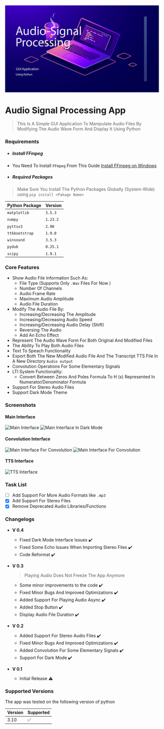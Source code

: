 ![](https://github.com/shalabycr7/Audio-Signal-Proccessing-App-GUI-in-Python/blob/Features/Cover%20Design.png)

# Audio Signal Processing App

> This Is A Simple GUI Application To Manipulate Audio Files By Modifying The Audio Wave Form And Display It Using
> Python

### Requirements

* ##### Install FFmpeg

* You Need To Install `FFmpeg` From This
  Guide [Install FFmpeg on Windows](<https://www.wikihow.com/Install-FFmpeg-on-Windows>)

* ##### Required Packages

> Make Sure You Install The Python Packages Globally (System-Wide) using `pip install <Pakage Name>`

| Python Package | Version  |
|----------------|----------|
| `matplotlib`   | `3.5.3`  |
| `numpy`        | `1.23.2` |
| `pyttsx3`      | `2.90`   |
| `ttkbootstrap` | `1.9.0`  |
| `winsound`     | `3.5.3`  |
| `pydub`        | `0.25.1` |
| `scipy`        | `1.9.1`  |

### Core Features

* Show Audio File Information Such As:
    * File Type (Supports Only `.Wav` Files For Now )
    * Number Of Channels
    * Audio Frame Rate
    * Maximum Audio Amplitude
    * Audio File Duration
* Modify The Audio File By:
    * Increasing/Decreasing The Amplitude
    * Increasing/Decreasing Audio Speed
    * Increasing/Decreasing Audio Delay (Shift)
    * Reversing The Audio
    * Add An Echo Effect
* Represent The Audio Wave Form For Both Original And Modified Files
* The Ability To Play Both Audio Files
* Text To Speach Functionality
* Export Both The New Modified Audio File And The Transcript TTS File In A New Directory `Audio output`
* Convolution Operations For Some Elementary Signals
* LTI System Functionality:
    * Convert Between Zeros And Poles Formula To H (s) Represented In Numerator/Denominator Formula
* Support For Stereo Audio Files
* Support Dark Mode Theme

### Screenshots

#### Main Interface

![Main Interface][s1]
![Main Interface In Dark Mode][s2]

#### Convolution Interface

![Main Interface For Convolution][s3]
![Main Interface For Convolution][s4]

#### TTS Interface

![TTS Interface][s5]


[s1]: https://github.com/shalabycr7/Audio-Signal-Proccessing-App-GUI-in-Python/blob/e49d7278176bfaeff378d8111766807b42958eb7/Screenshots/11.png "Main Interface"

[s2]: https://github.com/shalabycr7/Audio-Signal-Proccessing-App-GUI-in-Python/blob/e49d7278176bfaeff378d8111766807b42958eb7/Screenshots/22.png "Main Interface In Dark Mode"

[s3]: https://github.com/shalabycr7/Audio-Signal-Proccessing-App-GUI-in-Python/blob/e49d7278176bfaeff378d8111766807b42958eb7/Screenshots/33.png "Main Interface For Convolution"

[s4]: https://github.com/shalabycr7/Audio-Signal-Proccessing-App-GUI-in-Python/blob/e49d7278176bfaeff378d8111766807b42958eb7/Screenshots/44.png "Main Interface For Convolution"

[s5]: https://github.com/shalabycr7/Audio-Signal-Proccessing-App-GUI-in-Python/blob/e49d7278176bfaeff378d8111766807b42958eb7/Screenshots/55.png "TTS Interface"

### Task List

- [ ] Add Support For More Audio Formats like `.mp3`
- [x] Add Support For Stereo Files
- [x] Remove Deprecated Audio Libraries/Functions

### Changelogs

* **V 0.4**
    * Fixed Dark Mode Interface Issues :heavy_check_mark:
    * Fixed Some Echo Issues When Importing Stereo Files :heavy_check_mark:
    * Code Reformat :heavy_check_mark:

* **V 0.3**
  > Playing Audio Does Not Freeze The App Anymore
    * Some minor improvements to the code :heavy_check_mark:
    * Fixed Minor Bugs And Improved Optimizations :heavy_check_mark:
    * Added Support For Playing Audio Async :heavy_check_mark:
    * Added Stop Button :heavy_check_mark:
    * Display Audio File Duration :heavy_check_mark:

* **V 0.2**
    * Added Support For Stereo Audio Files :heavy_check_mark:
    * Fixed Minor Bugs And Improved Optimizations :heavy_check_mark:
    * Added Convolution For Some Elementary Signals :heavy_check_mark:
    * Support For Dark Mode :heavy_check_mark:
* **V 0.1**
    * Initial Release :warning:

### Supported Versions

The app was tested on the following version of python

| Version | Supported          |
|---------|--------------------|
| 3.10    | :white_check_mark: |

